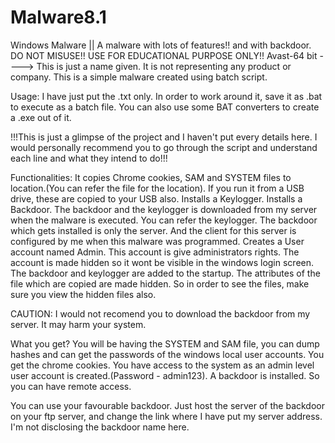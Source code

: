 # Malware8.1
Windows Malware || A malware with lots of features!! and with backdoor. DO NOT MISUSE!! USE FOR EDUCATIONAL PURPOSE ONLY!!
Avast-64 bit ----> This is just a name given. It is not representing any product or company.
This is a simple malware created using batch script. 

Usage:
I have just put the .txt only. In order to work around it, save it as .bat to execute as a batch file. You can also use some BAT converters to create a .exe out of it.


!!!This is just a glimpse of the project and I haven't put every details here. I would personally recommend you to go through the script and understand each line and what they intend to do!!!


Functionalities:
It copies Chrome cookies, SAM and SYSTEM files to location.(You can refer the file for the location).
If you run it from a USB drive, these are copied to your USB also.
Installs a Keylogger.
Installs a Backdoor.
The backdoor and the keylogger is downloaded from my server when the malware is executed. You can refer the keylogger. The backdoor which gets installed is only the server. And the client for this server is configured by me when this malware was programmed.
Creates a User account named Admin.
This account is give administrators rights.
The account is made hidden so it wont be visible in the windows login screen.
The backdoor and keylogger are added to the startup.
The attributes of the file which are copied are made hidden. So in order to see the files, make sure you view the hidden files also.


CAUTION: I would not recomend you to download the backdoor from my server. It may harm your system.


What you get?
You will be having the SYSTEM and SAM file, you can dump hashes and can get the passwords of the windows local user accounts.
You get the chrome cookies.
You have access to the system as an admin level user account is created.(Password - admin123).
A backdoor is installed. So you can have remote access.


You can use your favourable backdoor. Just host the server of the backdoor on your ftp server, and change the link where I have put my server address. I'm not disclosing the backdoor name here.
